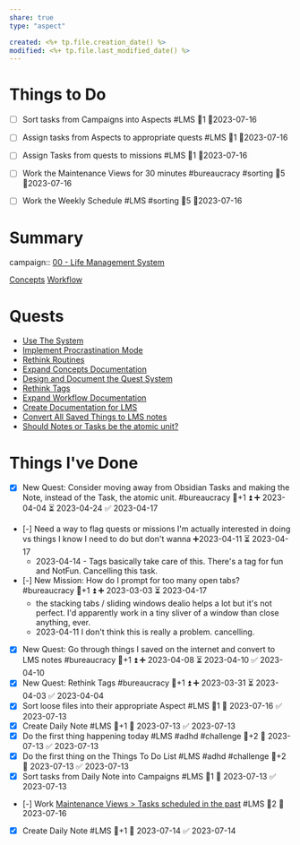 ```yaml
---
share: true
type: "aspect"

created: <%+ tp.file.creation_date() %> 
modified: <%+ tp.file.last_modified_date() %>
---
```

 
# Things to Do
- [ ] Sort tasks from Campaigns into Aspects  #LMS 🥄1   📆2023-07-16
- [ ] Assign tasks from Aspects to appropriate quests  #LMS 🥄1   📆2023-07-16
- [ ] Assign Tasks from quests to missions  #LMS 🥄1   📆2023-07-16
- [ ] Work the Maintenance Views for 30 minutes #bureaucracy #sorting 🥄5 📆2023-07-16

- [ ] Work the Weekly Schedule #LMS #sorting 🥄5 📆2023-07-16




# Summary
campaign:: [00 - Life Management System](./00%20-%20Life%20Management%20System.md)

[Concepts](./Concepts.md)
[Workflow](./Workflow.md)
# Quests
- [Use The System](./Use%20The%20System.md)
- [Implement Procrastination Mode](./Implement%20Procrastination%20Mode.md)
- [Rethink Routines](./Rethink%20Routines.md)
- [Expand Concepts Documentation](./Expand%20Concepts%20Documentation.md)
- [Design and Document the Quest System](./Design%20and%20Document%20the%20Quest%20System.md)
- [Rethink Tags](./Rethink%20Tags.md)
- [Expand Workflow Documentation](./Expand%20Workflow%20Documentation.md)
- [Create Documentation for LMS](./Create%20Documentation%20for%20LMS.md)
- [Convert All Saved Things to LMS notes](./Convert%20All%20Saved%20Things%20to%20LMS%20notes.md)
- [Should Notes or Tasks be the atomic unit?](./Should%20Notes%20or%20Tasks%20be%20the%20atomic%20unit?.md)

# Things I've Done
- [x] New Quest: Consider moving away from Obsidian Tasks and making the Note, instead of the Task, the atomic unit. #bureaucracy 🥄+1 ⏫ ➕ 2023-04-04 ⏳ 2023-04-24 ✅ 2023-04-17
- [-] Need a way to flag quests or missions I'm actually interested in doing vs things I know I need to do but don't wanna ➕2023-04-11 ⏳ 2023-04-17
	-  2023-04-14 - Tags basically take care of this.  There's a tag for fun and NotFun.  Cancelling this task.
- [-] New Mission: How do I prompt for too many open tabs? #bureaucracy 🥄+1 ⏫ ➕ 2023-03-03 ⏳ 2023-04-17
	- the stacking tabs / sliding windows dealio helps a lot but it's not perfect.  I'd apparently work in a tiny sliver of a window than close anything, ever.
	- 2023-04-11 I don't think this is really a problem.  cancelling.
- [x] New Quest: Go through things I saved on the internet and convert to LMS notes #bureaucracy 🥄+1 ⏫ ➕ 2023-04-08 ⏳ 2023-04-10 ✅ 2023-04-10
 - [x] New Quest: Rethink Tags #bureaucracy 🥄+1 ⏫ ➕ 2023-03-31 ⏳ 2023-04-03 ✅ 2023-04-04
- [x] Sort loose files into their appropriate Aspect  #LMS 🥄1 📅 2023-07-16 ✅ 2023-07-13
- [x] Create Daily Note #LMS 🥄+1 📅 2023-07-13 ✅ 2023-07-13
- [x] Do the first thing happening today #LMS #adhd #challenge 🥄+2 📅 2023-07-13 ✅ 2023-07-13
- [x] Do the first thing on the Things To Do List #LMS #adhd #challenge 🥄+2 📅 2023-07-13 ✅ 2023-07-13
- [x] Sort tasks from Daily Note into Campaigns #LMS 🥄1 📅 2023-07-13 ✅ 2023-07-13
- [-] Work [Maintenance Views > Tasks scheduled in the past](./Maintenance%20Views.md#Tasks%20scheduled%20in%20the%20past) #LMS  🥄2 📅 2023-07-16
- [x] Create Daily Note #LMS 🥄+1 📅 2023-07-14 ✅ 2023-07-14